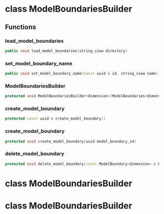 # class ModelBoundariesBuilder


## Functions

### load_model_boundaries

```cpp
public void load_model_boundaries(string_view directory)
```


### set_model_boundary_name

```cpp
public void set_model_boundary_name(const uuid & id, string_view name)
```


### ModelBoundariesBuilder

```cpp
protected void ModelBoundariesBuilder<dimension>(ModelBoundaries<dimension> & boundaries)
```


### create_model_boundary

```cpp
protected const uuid & create_model_boundary()
```


### create_model_boundary

```cpp
protected void create_model_boundary(uuid model_boundary_id)
```


### delete_model_boundary

```cpp
protected void delete_model_boundary(const ModelBoundary<dimension> & boundary)
```




# class ModelBoundariesBuilder


# class ModelBoundariesBuilder


